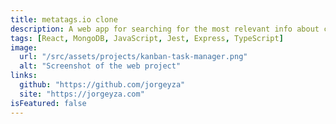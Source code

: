 ```yaml
---
title: metatags.io clone
description: A web app for searching for the most relevant info about countries, using the REST Countries API. UI design by frontendmentor.io
tags: [React, MongoDB, JavaScript, Jest, Express, TypeScript]
image:
  url: "/src/assets/projects/kanban-task-manager.png"
  alt: "Screenshot of the web project"
links:
  github: "https://github.com/jorgeyza"
  site: "https://jorgeyza.com"
isFeatured: false
---
```

